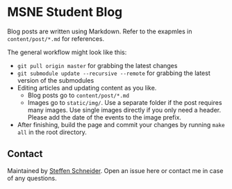 # MSNE Student Blog


Blog posts are written using Markdown.
Refer to the exapmles in `content/post/*.md` for references.

The general workflow might look like this:

- `git pull origin master` for grabbing the latest changes
- `git submodule update --recursive --remote` for grabbing the latest version of the submodules
- Editing articles and updating content as you like.
    - Blog posts go to `content/post/*.md`
    - Images go to `static/img/`. Use a separate folder if the post requires many images. Use single images directly if you only need a header. Please add the date of the events to the image prefix.
- After finishing, build the page and commit your changes by running `make all` in the root directory.

## Contact

Maintained by [Steffen Schneider](http://stes.io). Open an issue here or contact me in case of any questions.
